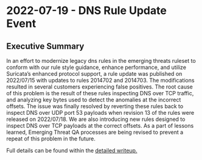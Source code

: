 # 2022-07-19 - DNS Rule Update Event

## Executive Summary

In an effort to modernize legacy dns rules in the emerging threats ruleset to conform with our rule style guidance,
enhance performance, and utilize Suricata’s enhanced protocol support, a rule update was published on 2022/07/15 with
updates to rules 2014702 and 2014703. The modifications resulted in several customers experiencing false positives. The
root cause of this problem is the result of these rules inspecting DNS over TCP traffic, and analyzing key bytes used to
detect the anomalies at the incorrect offsets. The issue was finally resolved by reverting these rules back to inspect
DNS over UDP port 53 payloads when revision 13 of the rules were released on 2022/07/18. We are also introducing new
rules designed to inspect DNS over TCP payloads at the correct offsets. As a part of lessons learned, Emerging Threat QA
processes are being revised to prevent a repeat of this problem in the future.

Full details can be found within the [detailed writeup.](2022-07-19/README.md)

